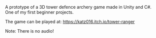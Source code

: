 A prototype of a 3D tower defence archery game made in Unity and C#. One of my first beginner projects.

The game can be played at: https://katz016.itch.io/tower-ranger

Note: There is no audio!

